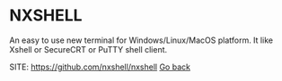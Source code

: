 # NXSHELL

 An easy to use new terminal for Windows/Linux/MacOS
 platform. It like Xshell or SecureCRT or PuTTY shell
 client.

 SITE: https://github.com/nxshell/nxshell
 [Go back](https://portable-linux-apps.github.io/apps.html)
